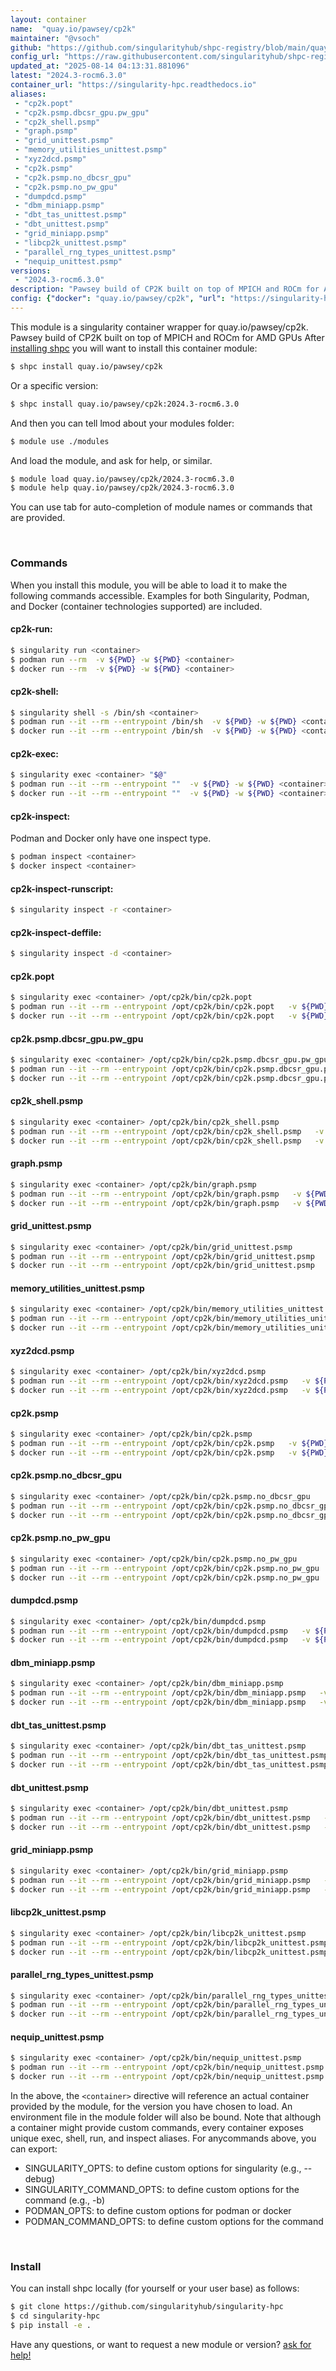 ```yaml
---
layout: container
name:  "quay.io/pawsey/cp2k"
maintainer: "@vsoch"
github: "https://github.com/singularityhub/shpc-registry/blob/main/quay.io/pawsey/cp2k/container.yaml"
config_url: "https://raw.githubusercontent.com/singularityhub/shpc-registry/main/quay.io/pawsey/cp2k/container.yaml"
updated_at: "2025-08-14 04:13:31.881096"
latest: "2024.3-rocm6.3.0"
container_url: "https://singularity-hpc.readthedocs.io"
aliases:
 - "cp2k.popt"
 - "cp2k.psmp.dbcsr_gpu.pw_gpu"
 - "cp2k_shell.psmp"
 - "graph.psmp"
 - "grid_unittest.psmp"
 - "memory_utilities_unittest.psmp"
 - "xyz2dcd.psmp"
 - "cp2k.psmp"
 - "cp2k.psmp.no_dbcsr_gpu"
 - "cp2k.psmp.no_pw_gpu"
 - "dumpdcd.psmp"
 - "dbm_miniapp.psmp"
 - "dbt_tas_unittest.psmp"
 - "dbt_unittest.psmp"
 - "grid_miniapp.psmp"
 - "libcp2k_unittest.psmp"
 - "parallel_rng_types_unittest.psmp"
 - "nequip_unittest.psmp"
versions:
 - "2024.3-rocm6.3.0"
description: "Pawsey build of CP2K built on top of MPICH and ROCm for AMD GPUs"
config: {"docker": "quay.io/pawsey/cp2k", "url": "https://singularity-hpc.readthedocs.io", "description": "Pawsey build of CP2K built on top of MPICH and ROCm for AMD GPUs", "maintainer": "@craigmeyer", "features": {"gpu": true}, "latest": {"2024.3-rocm6.3.0": "sha256:a3f49b16b1a4f758997153fc66751d3112cbcdb1f480ffb51cd0bde9cb7a1677"}, "tags": {"2024.3-rocm6.3.0": "sha256:a3f49b16b1a4f758997153fc66751d3112cbcdb1f480ffb51cd0bde9cb7a1677"}, "aliases": {"cp2k.popt": "/opt/cp2k/bin/cp2k.popt", "cp2k.psmp.dbcsr_gpu.pw_gpu": "/opt/cp2k/bin/cp2k.psmp.dbcsr_gpu.pw_gpu", "cp2k_shell.psmp": "/opt/cp2k/bin/cp2k_shell.psmp", "graph.psmp": "/opt/cp2k/bin/graph.psmp", "grid_unittest.psmp": "/opt/cp2k/bin/grid_unittest.psmp", "memory_utilities_unittest.psmp": "/opt/cp2k/bin/memory_utilities_unittest.psmp", "xyz2dcd.psmp": "/opt/cp2k/bin/xyz2dcd.psmp", "cp2k.psmp": "/opt/cp2k/bin/cp2k.psmp", "cp2k.psmp.no_dbcsr_gpu": "/opt/cp2k/bin/cp2k.psmp.no_dbcsr_gpu", "cp2k.psmp.no_pw_gpu": "/opt/cp2k/bin/cp2k.psmp.no_pw_gpu", "dumpdcd.psmp": "/opt/cp2k/bin/dumpdcd.psmp", "dbm_miniapp.psmp": "/opt/cp2k/bin/dbm_miniapp.psmp", "dbt_tas_unittest.psmp": "/opt/cp2k/bin/dbt_tas_unittest.psmp", "dbt_unittest.psmp": "/opt/cp2k/bin/dbt_unittest.psmp", "grid_miniapp.psmp": "/opt/cp2k/bin/grid_miniapp.psmp", "libcp2k_unittest.psmp": "/opt/cp2k/bin/libcp2k_unittest.psmp", "parallel_rng_types_unittest.psmp": "/opt/cp2k/bin/parallel_rng_types_unittest.psmp", "nequip_unittest.psmp": "/opt/cp2k/bin/nequip_unittest.psmp"}}
---
```


This module is a singularity container wrapper for quay.io/pawsey/cp2k.
Pawsey build of CP2K built on top of MPICH and ROCm for AMD GPUs
After [installing shpc](#install) you will want to install this container module:


```bash
$ shpc install quay.io/pawsey/cp2k
```

Or a specific version:

```bash
$ shpc install quay.io/pawsey/cp2k:2024.3-rocm6.3.0
```

And then you can tell lmod about your modules folder:

```bash
$ module use ./modules
```

And load the module, and ask for help, or similar.

```bash
$ module load quay.io/pawsey/cp2k/2024.3-rocm6.3.0
$ module help quay.io/pawsey/cp2k/2024.3-rocm6.3.0
```

You can use tab for auto-completion of module names or commands that are provided.

<br>

### Commands

When you install this module, you will be able to load it to make the following commands accessible.
Examples for both Singularity, Podman, and Docker (container technologies supported) are included.

#### cp2k-run:

```bash
$ singularity run <container>
$ podman run --rm  -v ${PWD} -w ${PWD} <container>
$ docker run --rm  -v ${PWD} -w ${PWD} <container>
```

#### cp2k-shell:

```bash
$ singularity shell -s /bin/sh <container>
$ podman run --it --rm --entrypoint /bin/sh  -v ${PWD} -w ${PWD} <container>
$ docker run --it --rm --entrypoint /bin/sh  -v ${PWD} -w ${PWD} <container>
```

#### cp2k-exec:

```bash
$ singularity exec <container> "$@"
$ podman run --it --rm --entrypoint ""  -v ${PWD} -w ${PWD} <container> "$@"
$ docker run --it --rm --entrypoint ""  -v ${PWD} -w ${PWD} <container> "$@"
```

#### cp2k-inspect:

Podman and Docker only have one inspect type.

```bash
$ podman inspect <container>
$ docker inspect <container>
```

#### cp2k-inspect-runscript:

```bash
$ singularity inspect -r <container>
```

#### cp2k-inspect-deffile:

```bash
$ singularity inspect -d <container>
```


#### cp2k.popt

```bash
$ singularity exec <container> /opt/cp2k/bin/cp2k.popt
$ podman run --it --rm --entrypoint /opt/cp2k/bin/cp2k.popt   -v ${PWD} -w ${PWD} <container> -c " $@"
$ docker run --it --rm --entrypoint /opt/cp2k/bin/cp2k.popt   -v ${PWD} -w ${PWD} <container> -c " $@"
```


#### cp2k.psmp.dbcsr_gpu.pw_gpu

```bash
$ singularity exec <container> /opt/cp2k/bin/cp2k.psmp.dbcsr_gpu.pw_gpu
$ podman run --it --rm --entrypoint /opt/cp2k/bin/cp2k.psmp.dbcsr_gpu.pw_gpu   -v ${PWD} -w ${PWD} <container> -c " $@"
$ docker run --it --rm --entrypoint /opt/cp2k/bin/cp2k.psmp.dbcsr_gpu.pw_gpu   -v ${PWD} -w ${PWD} <container> -c " $@"
```


#### cp2k_shell.psmp

```bash
$ singularity exec <container> /opt/cp2k/bin/cp2k_shell.psmp
$ podman run --it --rm --entrypoint /opt/cp2k/bin/cp2k_shell.psmp   -v ${PWD} -w ${PWD} <container> -c " $@"
$ docker run --it --rm --entrypoint /opt/cp2k/bin/cp2k_shell.psmp   -v ${PWD} -w ${PWD} <container> -c " $@"
```


#### graph.psmp

```bash
$ singularity exec <container> /opt/cp2k/bin/graph.psmp
$ podman run --it --rm --entrypoint /opt/cp2k/bin/graph.psmp   -v ${PWD} -w ${PWD} <container> -c " $@"
$ docker run --it --rm --entrypoint /opt/cp2k/bin/graph.psmp   -v ${PWD} -w ${PWD} <container> -c " $@"
```


#### grid_unittest.psmp

```bash
$ singularity exec <container> /opt/cp2k/bin/grid_unittest.psmp
$ podman run --it --rm --entrypoint /opt/cp2k/bin/grid_unittest.psmp   -v ${PWD} -w ${PWD} <container> -c " $@"
$ docker run --it --rm --entrypoint /opt/cp2k/bin/grid_unittest.psmp   -v ${PWD} -w ${PWD} <container> -c " $@"
```


#### memory_utilities_unittest.psmp

```bash
$ singularity exec <container> /opt/cp2k/bin/memory_utilities_unittest.psmp
$ podman run --it --rm --entrypoint /opt/cp2k/bin/memory_utilities_unittest.psmp   -v ${PWD} -w ${PWD} <container> -c " $@"
$ docker run --it --rm --entrypoint /opt/cp2k/bin/memory_utilities_unittest.psmp   -v ${PWD} -w ${PWD} <container> -c " $@"
```


#### xyz2dcd.psmp

```bash
$ singularity exec <container> /opt/cp2k/bin/xyz2dcd.psmp
$ podman run --it --rm --entrypoint /opt/cp2k/bin/xyz2dcd.psmp   -v ${PWD} -w ${PWD} <container> -c " $@"
$ docker run --it --rm --entrypoint /opt/cp2k/bin/xyz2dcd.psmp   -v ${PWD} -w ${PWD} <container> -c " $@"
```


#### cp2k.psmp

```bash
$ singularity exec <container> /opt/cp2k/bin/cp2k.psmp
$ podman run --it --rm --entrypoint /opt/cp2k/bin/cp2k.psmp   -v ${PWD} -w ${PWD} <container> -c " $@"
$ docker run --it --rm --entrypoint /opt/cp2k/bin/cp2k.psmp   -v ${PWD} -w ${PWD} <container> -c " $@"
```


#### cp2k.psmp.no_dbcsr_gpu

```bash
$ singularity exec <container> /opt/cp2k/bin/cp2k.psmp.no_dbcsr_gpu
$ podman run --it --rm --entrypoint /opt/cp2k/bin/cp2k.psmp.no_dbcsr_gpu   -v ${PWD} -w ${PWD} <container> -c " $@"
$ docker run --it --rm --entrypoint /opt/cp2k/bin/cp2k.psmp.no_dbcsr_gpu   -v ${PWD} -w ${PWD} <container> -c " $@"
```


#### cp2k.psmp.no_pw_gpu

```bash
$ singularity exec <container> /opt/cp2k/bin/cp2k.psmp.no_pw_gpu
$ podman run --it --rm --entrypoint /opt/cp2k/bin/cp2k.psmp.no_pw_gpu   -v ${PWD} -w ${PWD} <container> -c " $@"
$ docker run --it --rm --entrypoint /opt/cp2k/bin/cp2k.psmp.no_pw_gpu   -v ${PWD} -w ${PWD} <container> -c " $@"
```


#### dumpdcd.psmp

```bash
$ singularity exec <container> /opt/cp2k/bin/dumpdcd.psmp
$ podman run --it --rm --entrypoint /opt/cp2k/bin/dumpdcd.psmp   -v ${PWD} -w ${PWD} <container> -c " $@"
$ docker run --it --rm --entrypoint /opt/cp2k/bin/dumpdcd.psmp   -v ${PWD} -w ${PWD} <container> -c " $@"
```


#### dbm_miniapp.psmp

```bash
$ singularity exec <container> /opt/cp2k/bin/dbm_miniapp.psmp
$ podman run --it --rm --entrypoint /opt/cp2k/bin/dbm_miniapp.psmp   -v ${PWD} -w ${PWD} <container> -c " $@"
$ docker run --it --rm --entrypoint /opt/cp2k/bin/dbm_miniapp.psmp   -v ${PWD} -w ${PWD} <container> -c " $@"
```


#### dbt_tas_unittest.psmp

```bash
$ singularity exec <container> /opt/cp2k/bin/dbt_tas_unittest.psmp
$ podman run --it --rm --entrypoint /opt/cp2k/bin/dbt_tas_unittest.psmp   -v ${PWD} -w ${PWD} <container> -c " $@"
$ docker run --it --rm --entrypoint /opt/cp2k/bin/dbt_tas_unittest.psmp   -v ${PWD} -w ${PWD} <container> -c " $@"
```


#### dbt_unittest.psmp

```bash
$ singularity exec <container> /opt/cp2k/bin/dbt_unittest.psmp
$ podman run --it --rm --entrypoint /opt/cp2k/bin/dbt_unittest.psmp   -v ${PWD} -w ${PWD} <container> -c " $@"
$ docker run --it --rm --entrypoint /opt/cp2k/bin/dbt_unittest.psmp   -v ${PWD} -w ${PWD} <container> -c " $@"
```


#### grid_miniapp.psmp

```bash
$ singularity exec <container> /opt/cp2k/bin/grid_miniapp.psmp
$ podman run --it --rm --entrypoint /opt/cp2k/bin/grid_miniapp.psmp   -v ${PWD} -w ${PWD} <container> -c " $@"
$ docker run --it --rm --entrypoint /opt/cp2k/bin/grid_miniapp.psmp   -v ${PWD} -w ${PWD} <container> -c " $@"
```


#### libcp2k_unittest.psmp

```bash
$ singularity exec <container> /opt/cp2k/bin/libcp2k_unittest.psmp
$ podman run --it --rm --entrypoint /opt/cp2k/bin/libcp2k_unittest.psmp   -v ${PWD} -w ${PWD} <container> -c " $@"
$ docker run --it --rm --entrypoint /opt/cp2k/bin/libcp2k_unittest.psmp   -v ${PWD} -w ${PWD} <container> -c " $@"
```


#### parallel_rng_types_unittest.psmp

```bash
$ singularity exec <container> /opt/cp2k/bin/parallel_rng_types_unittest.psmp
$ podman run --it --rm --entrypoint /opt/cp2k/bin/parallel_rng_types_unittest.psmp   -v ${PWD} -w ${PWD} <container> -c " $@"
$ docker run --it --rm --entrypoint /opt/cp2k/bin/parallel_rng_types_unittest.psmp   -v ${PWD} -w ${PWD} <container> -c " $@"
```


#### nequip_unittest.psmp

```bash
$ singularity exec <container> /opt/cp2k/bin/nequip_unittest.psmp
$ podman run --it --rm --entrypoint /opt/cp2k/bin/nequip_unittest.psmp   -v ${PWD} -w ${PWD} <container> -c " $@"
$ docker run --it --rm --entrypoint /opt/cp2k/bin/nequip_unittest.psmp   -v ${PWD} -w ${PWD} <container> -c " $@"
```



In the above, the `<container>` directive will reference an actual container provided
by the module, for the version you have chosen to load. An environment file in the
module folder will also be bound. Note that although a container
might provide custom commands, every container exposes unique exec, shell, run, and
inspect aliases. For anycommands above, you can export:

 - SINGULARITY_OPTS: to define custom options for singularity (e.g., --debug)
 - SINGULARITY_COMMAND_OPTS: to define custom options for the command (e.g., -b)
 - PODMAN_OPTS: to define custom options for podman or docker
 - PODMAN_COMMAND_OPTS: to define custom options for the command

<br>

### Install

You can install shpc locally (for yourself or your user base) as follows:

```bash
$ git clone https://github.com/singularityhub/singularity-hpc
$ cd singularity-hpc
$ pip install -e .
```

Have any questions, or want to request a new module or version? [ask for help!](https://github.com/singularityhub/singularity-hpc/issues)
